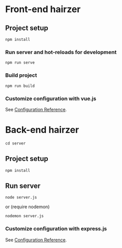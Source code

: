 # Front-end hairzer

## Project setup
```
npm install
```

### Run server and hot-reloads for development
```
npm run serve
```

### Build project
```
npm run build
```

### Customize configuration with vue.js
See [Configuration Reference](https://cli.vuejs.org/config/).


# Back-end hairzer
```
cd server
```

## Project setup
```
npm install
```

## Run server 
```
node server.js
```
or (require nodemon)
```
nodemon server.js
```

### Customize configuration with express.js
See [Configuration Reference](https://expressjs.com/).